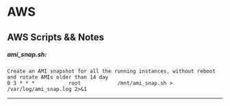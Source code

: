 AWS
===
AWS Scripts && Notes
----------------------

##### ami_snap.sh:

```
Create an AMI snapshot for all the running instances, without reboot and rotate AMIs older than 14 day
0 3 * * *			root			/mnt/ami_snap.sh > /var/log/ami_snap.log 2>&1
```
----------------------
